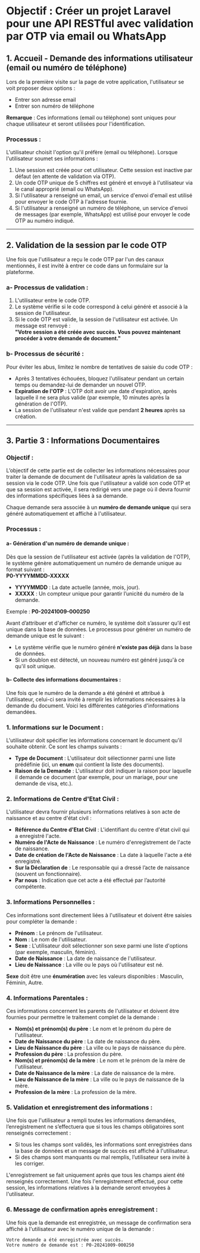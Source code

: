 # Objectif : Créer un projet Laravel pour une API RESTful avec validation par OTP via email ou WhatsApp

## 1. Accueil - Demande des informations utilisateur (email ou numéro de téléphone)
Lors de la première visite sur la page de votre application, l'utilisateur se voit proposer deux options :
- Entrer son adresse email
- Entrer son numéro de téléphone

**Remarque** : Ces informations (email ou téléphone) sont uniques pour chaque utilisateur et seront utilisées pour l'identification.

### Processus :
L'utilisateur choisit l'option qu'il préfère (email ou téléphone). Lorsque l'utilisateur soumet ses informations :
1. Une session est créée pour cet utilisateur. Cette session est inactive par défaut (en attente de validation via OTP).
2. Un code OTP unique de 5 chiffres est généré et envoyé à l'utilisateur via le canal approprié (email ou WhatsApp).
3. Si l'utilisateur a renseigné un email, un service d'envoi d'email est utilisé pour envoyer le code OTP à l'adresse fournie.
4. Si l'utilisateur a renseigné un numéro de téléphone, un service d'envoi de messages (par exemple, WhatsApp) est utilisé pour envoyer le code OTP au numéro indiqué.

---

## 2. Validation de la session par le code OTP
Une fois que l'utilisateur a reçu le code OTP par l'un des canaux mentionnés, il est invité à entrer ce code dans un formulaire sur la plateforme.

### a- Processus de validation :
1. L'utilisateur entre le code OTP.
2. Le système vérifie si le code correspond à celui généré et associé à la session de l'utilisateur.
3. Si le code OTP est valide, la session de l'utilisateur est activée. Un message est renvoyé :  
   **"Votre session a été créée avec succès. Vous pouvez maintenant procéder à votre demande de document."**

### b- Processus de sécurité :
Pour éviter les abus, limitez le nombre de tentatives de saisie du code OTP :
- Après 3 tentatives échouées, bloquez l'utilisateur pendant un certain temps ou demandez-lui de demander un nouvel OTP.
- **Expiration de l'OTP** : L'OTP doit avoir une date d'expiration, après laquelle il ne sera plus valide (par exemple, 10 minutes après la génération de l'OTP).
- La session de l'utilisateur n'est valide que pendant **2 heures** après sa création.

---

## 3. Partie 3 : Informations Documentaires

### Objectif :
L’objectif de cette partie est de collecter les informations nécessaires pour traiter la demande de document de l'utilisateur après la validation de sa session via le code OTP. Une fois que l'utilisateur a validé son code OTP et que sa session est activée, il sera redirigé vers une page où il devra fournir des informations spécifiques liées à sa demande.

Chaque demande sera associée à un **numéro de demande unique** qui sera généré automatiquement et affiché à l'utilisateur.

### Processus :
#### a- Génération d'un numéro de demande unique :
Dès que la session de l'utilisateur est activée (après la validation de l'OTP), le système génère automatiquement un numéro de demande unique au format suivant :  
**P0-YYYYMMDD-XXXXX**  
- **YYYYMMDD** : La date actuelle (année, mois, jour).  
- **XXXXX** : Un compteur unique pour garantir l’unicité du numéro de la demande.

Exemple : **P0-20241009-000250**

Avant d’attribuer et d'afficher ce numéro, le système doit s’assurer qu’il est unique dans la base de données. Le processus pour générer un numéro de demande unique est le suivant :
- Le système vérifie que le numéro généré **n'existe pas déjà** dans la base de données.
- Si un doublon est détecté, un nouveau numéro est généré jusqu'à ce qu'il soit unique.

#### b- Collecte des informations documentaires :
Une fois que le numéro de la demande a été généré et attribué à l'utilisateur, celui-ci sera invité à remplir les informations nécessaires à la demande du document. Voici les différentes catégories d'informations demandées.

### 1. Informations sur le Document :
L'utilisateur doit spécifier les informations concernant le document qu'il souhaite obtenir. Ce sont les champs suivants :
- **Type de Document** : L'utilisateur doit sélectionner parmi une liste prédéfinie (ici, un **enum** qui contient la liste des documents).
- **Raison de la Demande** : L'utilisateur doit indiquer la raison pour laquelle il demande ce document (par exemple, pour un mariage, pour une demande de visa, etc.).

### 2. Informations de Centre d'Etat Civil :
L'utilisateur devra fournir plusieurs informations relatives à son acte de naissance et au centre d'état civil :
- **Référence du Centre d'Etat Civil** : L'identifiant du centre d'état civil qui a enregistré l'acte.
- **Numéro de l'Acte de Naissance** : Le numéro d'enregistrement de l'acte de naissance.
- **Date de création de l'Acte de Naissance** : La date à laquelle l'acte a été enregistré.
- **Sur la Déclaration de** : Le responsable qui a dressé l’acte de naissance (souvent un fonctionnaire).
- **Par nous** : Indication que cet acte a été effectué par l’autorité compétente.

### 3. Informations Personnelles :
Ces informations sont directement liées à l'utilisateur et doivent être saisies pour compléter la demande :
- **Prénom** : Le prénom de l'utilisateur.
- **Nom** : Le nom de l'utilisateur.
- **Sexe** : L'utilisateur doit sélectionner son sexe parmi une liste d'options (par exemple, masculin, féminin).
- **Date de Naissance** : La date de naissance de l'utilisateur.
- **Lieu de Naissance** : La ville ou le pays où l'utilisateur est né.

**Sexe** doit être une **énumération** avec les valeurs disponibles : Masculin, Féminin, Autre.

### 4. Informations Parentales :
Ces informations concernent les parents de l'utilisateur et doivent être fournies pour permettre le traitement complet de la demande :
- **Nom(s) et prénom(s) du père** : Le nom et le prénom du père de l'utilisateur.
- **Date de Naissance du père** : La date de naissance du père.
- **Lieu de Naissance du père** : La ville ou le pays de naissance du père.
- **Profession du père** : La profession du père.
- **Nom(s) et prénom(s) de la mère** : Le nom et le prénom de la mère de l'utilisateur.
- **Date de Naissance de la mère** : La date de naissance de la mère.
- **Lieu de Naissance de la mère** : La ville ou le pays de naissance de la mère.
- **Profession de la mère** : La profession de la mère.

### 5. Validation et enregistrement des informations :
Une fois que l'utilisateur a rempli toutes les informations demandées, l’enregistrement ne s’effectuera que si tous les champs obligatoires sont renseignés correctement :
- Si tous les champs sont validés, les informations sont enregistrées dans la base de données et un message de succès est affiché à l'utilisateur.
- Si des champs sont manquants ou mal remplis, l’utilisateur sera invité à les corriger.

L'enregistrement se fait uniquement après que tous les champs aient été renseignés correctement. Une fois l'enregistrement effectué, pour cette session, les informations relatives à la demande seront envoyées à l'utilisateur.

### 6. Message de confirmation après enregistrement :
Une fois que la demande est enregistrée, un message de confirmation sera affiché à l'utilisateur avec le numéro unique de la demande :
```plaintext
Votre demande a été enregistrée avec succès.
Votre numéro de demande est : P0-20241009-000250
